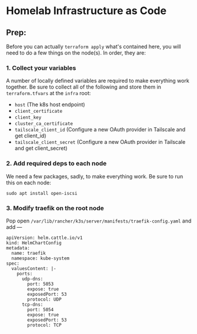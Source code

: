 # Homelab Infrastructure as Code

## Prep:

Before you can actually `terraform apply` what's contained here, you will need to do a few things on the node(s). In order, they are:

### 1. Collect your variables

A number of locally defined variables are required to make everything work together. Be sure to collect all of the following and store them in `terraform.tfvars` at the `infra` root:

- `host` (The k8s host endpoint)
- `client_certificate`
- `client_key`
- `cluster_ca_certificate`
- `tailscale_client_id` (Configure a new OAuth provider in Tailscale and get client_id)
- `tailscale_client_secret` (Configure a new OAuth provider in Tailscale and get client_secret)

### 2. Add required deps to each node

We need a few packages, sadly, to make everything work. Be sure to run this on each node:

`sudo apt install open-iscsi`

### 3. Modify traefik on the root node

Pop open `/var/lib/rancher/k3s/server/manifests/traefik-config.yaml` and add —

```
apiVersion: helm.cattle.io/v1
kind: HelmChartConfig
metadata:
  name: traefik
  namespace: kube-system
spec:
  valuesContent: |-
    ports:
      udp-dns:
        port: 5053
        expose: true
        exposedPort: 53
        protocol: UDP
      tcp-dns:
        port: 5054
        expose: true
        exposedPort: 53
        protocol: TCP
```
